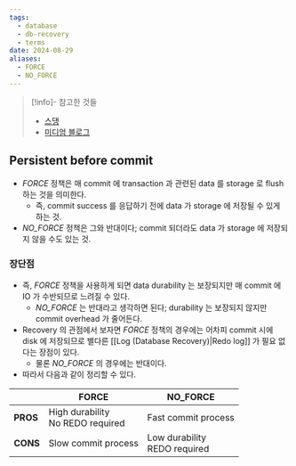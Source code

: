 ```yaml
---
tags:
  - database
  - db-recovery
  - terms
date: 2024-08-29
aliases:
  - FORCE
  - NO_FORCE
---
```

> [!info]- 참고한 것들
> - [스댕](https://stackoverflow.com/a/37861999)
> - [미디엄 블로그](https://medium.com/@vikas.singh_67409/algorithms-for-recovery-and-isolation-exploiting-semantics-aries-d904765fb9b8)

## Persistent before commit

- *FORCE* 정책은 매 commit 에 transaction 과 관련된 data 를 storage 로 flush 하는 것을 의미한다.
	- 즉, commit success 를 응답하기 전에 data 가 storage 에 저장될 수 있게 하는 것.
- *NO_FORCE* 정책은 그와 반대이다; commit 되더라도 data 가 storage 에 저장되지 않을 수도 있는 것.

### 장단점

- 즉, *FORCE* 정책을 사용하게 되면 data durability 는 보장되지만 매 commit 에 IO 가 수반되므로 느려질 수 있다.
	- *NO_FORCE* 는 반대라고 생각하면 된다; durability 는 보장되지 않지만 commit overhead 가 줄어든다.
- Recovery 의 관점에서 보자면 *FORCE* 정책의 경우에는 어차피 commit 시에 disk 에 저장되므로 별다른 [[Log (Database Recovery)|Redo log]] 가 필요 없다는 장점이 있다.
	- 물론 *NO_FORCE* 의 경우에는 반대이다.
- 따라서 다음과 같이 정리할 수 있다.

|          | FORCE                               | NO_FORCE                        |
| -------- | ----------------------------------- | ------------------------------- |
| **PROS** | High durability<br>No REDO required | Fast commit process             |
| **CONS** | Slow commit process                 | Low durability<br>REDO required |
